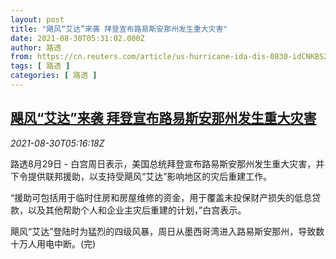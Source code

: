 ```yaml
---
layout: post
title: "飓风“艾达”来袭 拜登宣布路易斯安那州发生重大灾害"
date: 2021-08-30T05:31:02.000Z
author: 路透
from: https://cn.reuters.com/article/us-hurricane-ida-dis-0830-idCNKBS2FV0A2
tags: [ 路透 ]
categories: [ 路透 ]
---
```

<!--1630301462000-->
[飓风“艾达”来袭 拜登宣布路易斯安那州发生重大灾害](https://cn.reuters.com/article/us-hurricane-ida-dis-0830-idCNKBS2FV0A2)
------

<div>
<div><i>2021-08-30T05:16:18Z</i></div><p>路透8月29日 - 白宫周日表示，美国总统拜登宣布路易斯安那州发生重大灾害，并下令提供联邦援助，以支持受飓风“艾达”影响地区的灾后重建工作。</p><p>“援助可包括用于临时住房和房屋维修的资金，用于覆盖未投保财产损失的低息贷款，以及其他帮助个人和企业主灾后重建的计划，”白宫表示。</p><p>飓风“艾达”登陆时为猛烈的四级风暴，周日从墨西哥湾进入路易斯安那州，导致数十万人用电中断。(完)</p>
</div>
